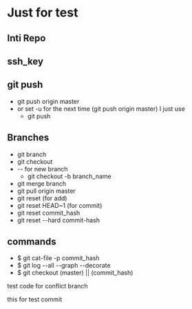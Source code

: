 # Just for test
## Inti Repo
## ssh_key
## git push
 * git push origin master
 * or set -u for the next time (git push origin master) I just  use
   * git push

## Branches
* git branch
* git checkout
* -- for new branch
   * git checkout -b branch_name
 * git merge branch
* git pull origin master
* git reset (for add)
* git reset HEAD~1 (for commit)
* git reset commit_hash
* git reset --hard commit-hash

## commands
* $ git cat-file -p commit_hash
* $ git log --all --graph --decorate
* $ git checkout (master) || (commit_hash) 

test code for conflict branch


this for test commit